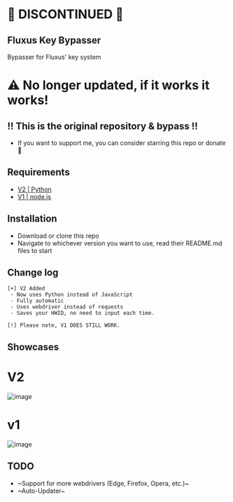 # 🛑 DISCONTINUED 🛑 #

## Fluxus Key Bypasser
Bypasser for Fluxus' key system

# ⚠ No longer updated, if it works it works!

## ‼ This is the original repository & bypass ‼
 - If you want to support me, you can consider starring this repo or donate 💫

## Requirements
 - [V2 | Python](https://www.python.org/)
 - [V1 | node.js](https://nodejs.org/en)

## Installation
 - Download or clone this repo
 - Navigate to whichever version you want to use, read their README.md files to start

## Change log
```
[+] V2 Added
 - Now uses Python instead of JavaScript
 - Fully automatic
 - Uses webdriver instead of requests
 - Saves your HWID, no need to input each time.

[!] Please note, V1 DOES STILL WORK.
```

## Showcases
# V2
![image](https://github.com/MEMEZNUT999/fluxus-key-bypasser/assets/73775954/e0a893e2-5867-4758-9eb2-253de11bd518)
# v1
![image](https://github.com/MEMEZNUT999/fluxus-key-bypasser/assets/73775954/d4c2bf09-6d5a-420e-ba03-79d2fe7eadf6)

## TODO
- ~Support for more webdrivers (Edge, Firefox, Opera, etc.)~
- ~Auto-Updater~
